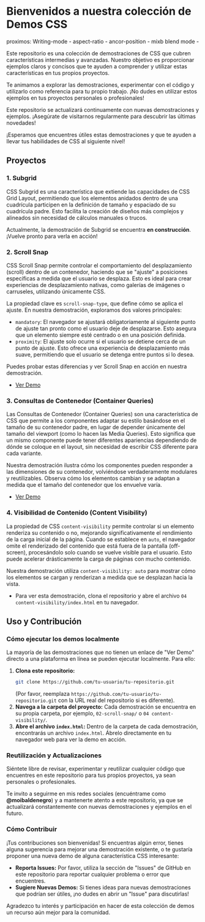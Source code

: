 # Bienvenidos a nuestra colección de Demos CSS

proximos: Writing-mode -  aspect-ratio - ancor-position - mixb blend mode - 

Este repositorio es una colección de demostraciones de CSS que cubren características intermedias y avanzadas. Nuestro objetivo es proporcionar ejemplos claros y concisos que te ayuden a comprender y utilizar estas características en tus propios proyectos.

Te animamos a explorar las demostraciones, experimentar con el código y utilizarlo como referencia para tu propio trabajo. ¡No dudes en utilizar estos ejemplos en tus proyectos personales o profesionales!

Este repositorio se actualizará continuamente con nuevas demostraciones y ejemplos. ¡Asegúrate de visitarnos regularmente para descubrir las últimas novedades!

¡Esperamos que encuentres útiles estas demostraciones y que te ayuden a llevar tus habilidades de CSS al siguiente nivel!

## Proyectos

### 1. Subgrid

CSS Subgrid es una característica que extiende las capacidades de CSS Grid Layout, permitiendo que los elementos anidados dentro de una cuadrícula participen en la definición de tamaño y espaciado de su cuadrícula padre. Esto facilita la creación de diseños más complejos y alineados sin necesidad de cálculos manuales o trucos.

Actualmente, la demostración de Subgrid se encuentra **en construcción**. ¡Vuelve pronto para verla en acción!

### 2. Scroll Snap

CSS Scroll Snap permite controlar el comportamiento del desplazamiento (scroll) dentro de un contenedor, haciendo que se "ajuste" a posiciones específicas a medida que el usuario se desplaza. Esto es ideal para crear experiencias de desplazamiento nativas, como galerías de imágenes o carruseles, utilizando únicamente CSS.

La propiedad clave es `scroll-snap-type`, que define cómo se aplica el ajuste. En nuestra demostración, exploramos dos valores principales:
- `mandatory`: El navegador se ajustará obligatoriamente al siguiente punto de ajuste tan pronto como el usuario deje de desplazarse. Esto asegura que un elemento siempre esté centrado o en una posición definida.
- `proximity`: El ajuste solo ocurre si el usuario se detiene cerca de un punto de ajuste. Esto ofrece una experiencia de desplazamiento más suave, permitiendo que el usuario se detenga entre puntos si lo desea.

Puedes probar estas diferencias y ver Scroll Snap en acción en nuestra demostración.

- [Ver Demo](https://snap-scroll-demo.netlify.app/)

### 3. Consultas de Contenedor (Container Queries)

Las Consultas de Contenedor (Container Queries) son una característica de CSS que permite a los componentes adaptar su estilo basándose en el tamaño de su contenedor padre, en lugar de depender únicamente del tamaño del viewport (como lo hacen las Media Queries). Esto significa que un mismo componente puede tener diferentes apariencias dependiendo de dónde se coloque en el layout, sin necesidad de escribir CSS diferente para cada variante.

Nuestra demostración ilustra cómo los componentes pueden responder a las dimensiones de su contenedor, volviéndose verdaderamente modulares y reutilizables. Observa cómo los elementos cambian y se adaptan a medida que el tamaño del contenedor que los envuelve varía.

- [Ver Demo](https://harmonious-valkyrie-05aae2.netlify.app/)

### 4. Visibilidad de Contenido (Content Visibility)

La propiedad de CSS `content-visibility` permite controlar si un elemento renderiza su contenido o no, mejorando significativamente el rendimiento de la carga inicial de la página. Cuando se establece en `auto`, el navegador omite el renderizado del contenido que está fuera de la pantalla (off-screen), procesándolo solo cuando se vuelve visible para el usuario. Esto puede acelerar drásticamente la carga de páginas con mucho contenido.

Nuestra demostración utiliza `content-visibility: auto` para mostrar cómo los elementos se cargan y renderizan a medida que se desplazan hacia la vista.

- Para ver esta demostración, clona el repositorio y abre el archivo `04 content-visibility/index.html` en tu navegador.

## Uso y Contribución

### Cómo ejecutar los demos localmente

La mayoría de las demostraciones que no tienen un enlace de "Ver Demo" directo a una plataforma en línea se pueden ejecutar localmente. Para ello:

1.  **Clona este repositorio:**
    ```bash
    git clone https://github.com/tu-usuario/tu-repositorio.git
    ```
    (Por favor, reemplaza `https://github.com/tu-usuario/tu-repositorio.git` con la URL real del repositorio si es diferente).
2.  **Navega a la carpeta del proyecto:**
    Cada demostración se encuentra en su propia carpeta, por ejemplo, `02-scroll-snap/` o `04 content-visibility/`.
3.  **Abre el archivo `index.html`:**
    Dentro de la carpeta de cada demostración, encontrarás un archivo `index.html`. Ábrelo directamente en tu navegador web para ver la demo en acción.

### Reutilización y Actualizaciones

Siéntete libre de revisar, experimentar y reutilizar cualquier código que encuentres en este repositorio para tus propios proyectos, ya sean personales o profesionales.

Te invito a seguirme en mis redes sociales (encuéntrame como **@moibaldenegro**) y a mantenerte atento a este repositorio, ya que se actualizará constantemente con nuevas demostraciones y ejemplos en el futuro.

### Cómo Contribuir

¡Tus contribuciones son bienvenidas! Si encuentras algún error, tienes alguna sugerencia para mejorar una demostración existente, o te gustaría proponer una nueva demo de alguna característica CSS interesante:

-   **Reporta Issues:** Por favor, utiliza la sección de "Issues" de GitHub en este repositorio para reportar cualquier problema o error que encuentres.
-   **Sugiere Nuevas Demos:** Si tienes ideas para nuevas demostraciones que podrían ser útiles, ¡no dudes en abrir un "Issue" para discutirlas!

Agradezco tu interés y participación en hacer de esta colección de demos un recurso aún mejor para la comunidad.
